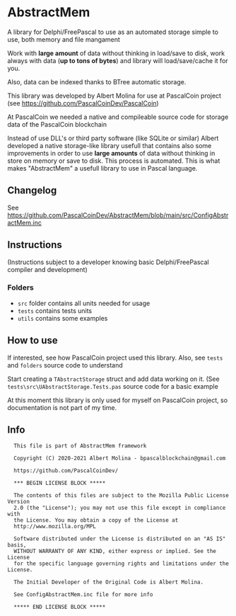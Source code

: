 # AbstractMem
A library for Delphi/FreePascal to use as an automated storage simple to use, both memory and file mangament

Work with **large amount** of data without thinking in load/save to disk, work always with data (**up to tons of bytes**) and library will load/save/cache it for you.

Also, data can be indexed thanks to BTree automatic storage.

This library was developed by Albert Molina for use at PascalCoin project (see https://github.com/PascalCoinDev/PascalCoin)

At PascalCoin we needed a native and compileable source code for storage data of the PascalCoin blockchain

Instead of use DLL's or third party software (like SQLite or similar) Albert developed a native storage-like library usefull that contains also some improvements in order to use **large amounts** of data without thinking in store on memory or save to disk. This process is automated. This is what makes "AbstractMem" a usefull library to use in Pascal language.

## Changelog
See https://github.com/PascalCoinDev/AbstractMem/blob/main/src/ConfigAbstractMem.inc 

## Instructions
(Instructions subject to a developer knowing basic Delphi/FreePascal compiler and development)

### Folders
- `src` folder contains all units needed for usage
- `tests` contains tests units
- `utils` contains some examples

## How to use
If interested, see how PascalCoin project used this library.
Also, see `tests` and `folders` source code to understand

Start creating a `TAbstractStorage` struct and add data working on it. (See `tests\src\UAbstractStorage.Tests.pas` source code for a basic example

At this moment this library is only used for myself on PascalCoin project, so documentation is not part of my time. 

## Info
```
  This file is part of AbstractMem framework

  Copyright (C) 2020-2021 Albert Molina - bpascalblockchain@gmail.com

  https://github.com/PascalCoinDev/

  *** BEGIN LICENSE BLOCK *****

  The contents of this files are subject to the Mozilla Public License Version
  2.0 (the "License"); you may not use this file except in compliance with
  the License. You may obtain a copy of the License at
  http://www.mozilla.org/MPL

  Software distributed under the License is distributed on an "AS IS" basis,
  WITHOUT WARRANTY OF ANY KIND, either express or implied. See the License
  for the specific language governing rights and limitations under the License.

  The Initial Developer of the Original Code is Albert Molina.

  See ConfigAbstractMem.inc file for more info

  ***** END LICENSE BLOCK *****
```
